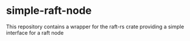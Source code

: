 # simple-raft-node
This repository contains a wrapper for the raft-rs crate providing a simple interface for a raft node
